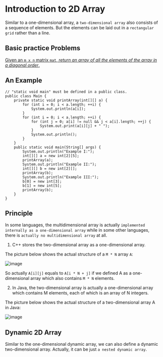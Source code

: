 # Introduction to 2D Array

Similar to a one-dimensional array, a ```two-dimensional array``` also consists of a sequence of elements. But the elements can be laid out in a ```rectangular grid``` rather than a line.

## Basic practice Problems

[Given an ```m x n``` matrix ```mat```, *return an array of all the elements of the array in a diagonal order*.](https://github.com/keldavis/Java-Practice/tree/master/Google%20Interview%20Prep/Data%20Structures/arrays/7.%202D%20Array/Diagonal%20Traverse)

## An Example

```
// "static void main" must be defined in a public class.
public class Main {
    private static void printArray(int[][] a) {
        for (int i = 0; i < a.length; ++i) {
            System.out.println(a[i]);
        }
        for (int i = 0; i < a.length; ++i) {
            for (int j = 0; a[i] != null && j < a[i].length; ++j) {
                System.out.print(a[i][j] + " ");
            }
            System.out.println();
        }
    }
    public static void main(String[] args) {
        System.out.println("Example I:");
        int[][] a = new int[2][5];
        printArray(a);
        System.out.println("Example II:");
        int[][] b = new int[2][];
        printArray(b);
        System.out.println("Example III:");
        b[0] = new int[3];
        b[1] = new int[5];
        printArray(b);
    }
}
```

## Principle

In some languages, the multidimensional array is actually ```implemented internally as a one-dimensional array``` while in some other languages, there is ```actually no multidimensional array``` at all.

1. C++ stores the two-dimensional array as a one-dimensional array.

The picture below shows the actual structure of a ```M * N``` array ```A```:

![image](https://user-images.githubusercontent.com/19383145/123026340-fe0b0180-d3a9-11eb-8303-d5f73bd8d643.png)

So actually ```A[i][j]``` equals to ```A[i * N + j]``` if we defined A as a one-dimensional array which also contains ```M * N``` elements.

2.  In Java, the two-dimensional array is actually a one-dimensional array which contains M elements, each of which is an array of N integers.

The picture below shows the actual structure of a two-dimensional array A in Java:

![image](https://user-images.githubusercontent.com/19383145/123026484-42969d00-d3aa-11eb-938e-dcb87ed020bf.png)

## Dynamic 2D Array

Similar to the one-dimensional dynamic array, we can also define a dynamic two-dimensional array. Actually, it can be just ```a nested dynamic array```.
